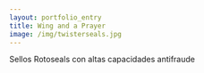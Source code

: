 ```yaml
---
layout: portfolio_entry
title: Wing and a Prayer
image: /img/twisterseals.jpg
---
```

Sellos Rotoseals con altas capacidades antifraude
